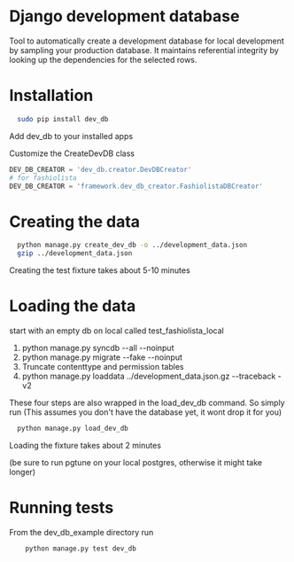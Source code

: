 Django development database
===========================

Tool to automatically create a development database for local development by sampling your production database.
It maintains referential integrity by looking up the dependencies for the selected rows.


Installation
============


```bash
  sudo pip install dev_db
```

Add dev_db to your installed apps

Customize the CreateDevDB class

```python
DEV_DB_CREATOR = 'dev_db.creator.DevDBCreator'
# for fashiolista
DEV_DB_CREATOR = 'framework.dev_db_creator.FashiolistaDBCreator'
```


Creating the data
=================

```bash
  python manage.py create_dev_db -o ../development_data.json
  gzip ../development_data.json
```

Creating the test fixture takes about 5-10 minutes

Loading the data
================

start with an empty db on local called 
test_fashiolista_local

1. python manage.py syncdb --all --noinput
2. python manage.py migrate --fake --noinput
3. Truncate contenttype and permission tables
4. python manage.py loaddata ../development_data.json.gz --traceback -v2

These four steps are also wrapped in the load_dev_db command. So simply run
(This assumes you don't have the database yet, it wont drop it for you)

```bash
  python manage.py load_dev_db
```

Loading the fixture takes about 2 minutes

(be sure to run pgtune on your local postgres, otherwise it might take longer)


Running tests
=============

From the dev_db_example directory run

```bash
	python manage.py test dev_db
```

